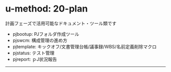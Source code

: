 # u-method: 20-plan

計画フェーズで活用可能なドキュメント・ツール類です

- pjbootup: PJフォルダ作成ツール
- pjswcm: 構成管理の進め方
- pjtemplate: キックオフ/文書管理台帳/議事録/WBS/名前定義削除マクロ
- pjstatus: テスト管理
- pjreport: ｐJ状況報告

-----


